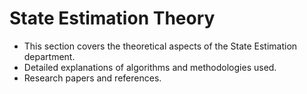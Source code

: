 # State Estimation Theory
- This section covers the theoretical aspects of the State Estimation department.
- Detailed explanations of algorithms and methodologies used.
- Research papers and references.